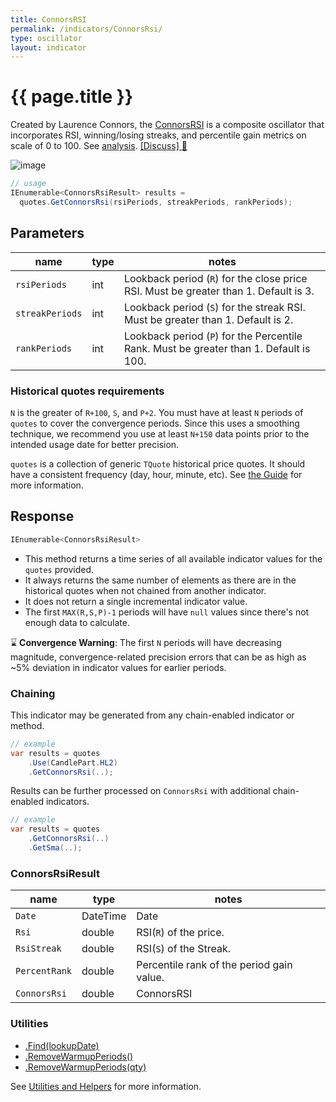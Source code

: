 ```yaml
---
title: ConnorsRSI
permalink: /indicators/ConnorsRsi/
type: oscillator
layout: indicator
---
```


# {{ page.title }}

Created by Laurence Connors, the [ConnorsRSI](https://alvarezquanttrading.com/wp-content/uploads/2016/05/ConnorsRSIGuidebook.pdf) is a composite oscillator that incorporates RSI, winning/losing streaks, and percentile gain metrics on scale of 0 to 100.  See [analysis](https://alvarezquanttrading.com/blog/connorsrsi-analysis).
[[Discuss] :speech_balloon:]({{site.github.repository_url}}/discussions/260 "Community discussion about this indicator")

![image]({{site.baseurl}}/assets/charts/ConnorsRsi.png)

```csharp
// usage
IEnumerable<ConnorsRsiResult> results =
  quotes.GetConnorsRsi(rsiPeriods, streakPeriods, rankPeriods);
```

## Parameters

| name | type | notes
| -- |-- |--
| `rsiPeriods` | int | Lookback period (`R`) for the close price RSI.  Must be greater than 1.  Default is 3.
| `streakPeriods` | int | Lookback period (`S`) for the streak RSI.  Must be greater than 1.  Default is 2.
| `rankPeriods` | int | Lookback period (`P`) for the Percentile Rank.  Must be greater than 1.  Default is 100.

### Historical quotes requirements

`N` is the greater of `R+100`, `S`, and `P+2`.  You must have at least `N` periods of `quotes` to cover the convergence periods.  Since this uses a smoothing technique, we recommend you use at least `N+150` data points prior to the intended usage date for better precision.

`quotes` is a collection of generic `TQuote` historical price quotes.  It should have a consistent frequency (day, hour, minute, etc).  See [the Guide]({{site.baseurl}}/guide/#historical-quotes) for more information.

## Response

```csharp
IEnumerable<ConnorsRsiResult>
```

- This method returns a time series of all available indicator values for the `quotes` provided.
- It always returns the same number of elements as there are in the historical quotes when not chained from another indicator.
- It does not return a single incremental indicator value.
- The first `MAX(R,S,P)-1` periods will have `null` values since there's not enough data to calculate.

:hourglass: **Convergence Warning**: The first `N` periods will have decreasing magnitude, convergence-related precision errors that can be as high as ~5% deviation in indicator values for earlier periods.

### Chaining

This indicator may be generated from any chain-enabled indicator or method.

```csharp
// example
var results = quotes
    .Use(CandlePart.HL2)
    .GetConnorsRsi(..);
```

Results can be further processed on `ConnorsRsi` with additional chain-enabled indicators.

```csharp
// example
var results = quotes
    .GetConnorsRsi(..)
    .GetSma(..);
```

### ConnorsRsiResult

| name | type | notes
| -- |-- |--
| `Date` | DateTime | Date
| `Rsi` | double | RSI(`R`) of the price.
| `RsiStreak` | double | RSI(`S`) of the Streak.
| `PercentRank` | double | Percentile rank of the period gain value.
| `ConnorsRsi` | double | ConnorsRSI

### Utilities

- [.Find(lookupDate)]({{site.baseurl}}/utilities#find-indicator-result-by-date)
- [.RemoveWarmupPeriods()]({{site.baseurl}}/utilities#remove-warmup-periods)
- [.RemoveWarmupPeriods(qty)]({{site.baseurl}}/utilities#remove-warmup-periods)

See [Utilities and Helpers]({{site.baseurl}}/utilities#utilities-for-indicator-results) for more information.
